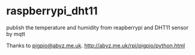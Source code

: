 # raspberrypi_dht11
publish the temperature and humidity from reapberrypi and DHT11 sensor by mqtt

Thanks to pigpio@abyz.me.uk. http://abyz.me.uk/rpi/pigpio/python.html
